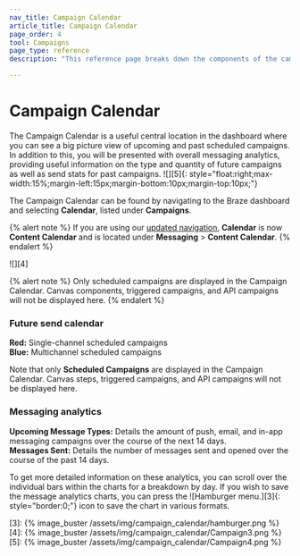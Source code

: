 ```yaml
---
nav_title: Campaign Calendar
article_title: Campaign Calendar
page_order: 4
tool: Campaigns
page_type: reference
description: "This reference page breaks down the components of the campaign calendar."

---
```


# Campaign Calendar

The Campaign Calendar is a useful central location in the dashboard where you can see a big picture view of upcoming and past scheduled campaigns. In addition to this, you will be presented with overall messaging analytics, providing useful information on the type and quantity of future campaigns as well as send stats for past campaigns. 
![][5]{: style="float:right;max-width:15%;margin-left:15px;margin-bottom:10px;margin-top:10px;"}

The Campaign Calendar can be found by navigating to the Braze dashboard and selecting **Calendar**, listed under **Campaigns**. 

{% alert note %}
If you are using our [updated navigation]({{site.baseurl}}/navigation/), **Calendar** is now **Content Calendar** and is located under **Messaging** > **Content Calendar**.
{% endalert %}

![][4]

{% alert note %}
Only scheduled campaigns are displayed in the Campaign Calendar. Canvas components, triggered campaigns, and API campaigns will not be displayed here.
{% endalert %}

### Future send calendar

**Red:** Single-channel scheduled campaigns<br>
**Blue:** Multichannel scheduled campaigns

Note that only **Scheduled Campaigns** are displayed in the Campaign Calendar. Canvas steps, triggered campaigns, and API campaigns will not be displayed here. 

### Messaging analytics

**Upcoming Message Types:** Details the amount of push, email, and in-app messaging campaigns over the course of the next 14 days.<br> 
**Messages Sent:** Details the number of messages sent and opened over the course of the past 14 days. 

To get more detailed information on these analytics, you can scroll over the individual bars within the charts for a breakdown by day. If you wish to save the message analytics charts, you can press the ![Hamburger menu.][3]{: style="border:0;"} icon to save the chart in various formats. 

[3]: {% image_buster /assets/img/campaign_calendar/hamburger.png %}
[4]: {% image_buster /assets/img/campaign_calendar/Campaign3.png %}
[5]: {% image_buster /assets/img/campaign_calendar/Campaign4.png %}